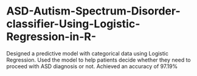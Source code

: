 # ASD-Autism-Spectrum-Disorder-classifier-Using-Logistic-Regression-in-R-
Designed a predictive model with categorical data using Logistic Regression. Used the model to help patients decide whether they need to proceed with ASD diagnosis or not. Achieved an accuracy of 97.19%
